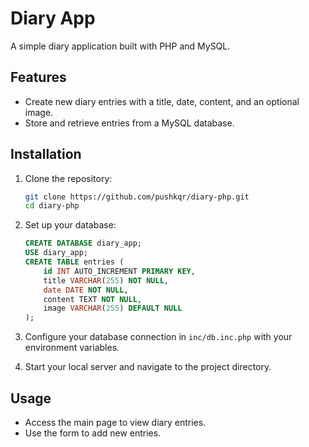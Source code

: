 # Diary App

A simple diary application built with PHP and MySQL.

## Features

- Create new diary entries with a title, date, content, and an optional image.
- Store and retrieve entries from a MySQL database.

## Installation

1. Clone the repository:

   ```bash
   git clone https://github.com/pushkqr/diary-php.git
   cd diary-php
   ```

2. Set up your database:

   ```sql
   CREATE DATABASE diary_app;
   USE diary_app;
   CREATE TABLE entries (
       id INT AUTO_INCREMENT PRIMARY KEY,
       title VARCHAR(255) NOT NULL,
       date DATE NOT NULL,
       content TEXT NOT NULL,
       image VARCHAR(255) DEFAULT NULL
   );
   ```

3. Configure your database connection in `inc/db.inc.php` with your environment variables.

4. Start your local server and navigate to the project directory.

## Usage

- Access the main page to view diary entries.
- Use the form to add new entries.
